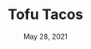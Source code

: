 ---
title: "Tofu Tacos"
date: "May 28, 2021"
prepTime: "15 min" 
cookingTime: "30 min"
totalTime: "45 min"
topic: "Tacos"
originalLink: "https://www.eatingwell.com/recipe/7891013/chipotle-tofu-tacos/"
scottRating: 5
ingredients: [
  {
    name: Lime Juice,
    amount: 75,
    unit: g
  },
  {
    name: Cornstarch,
    amount: 30,
    unit: g
  },
  {
    name: Canola oil,
    amount: 30,
    unit: g
  },
  {
    name: Valentina Salsa Picante,
    amount: 30,
    unit: g
  },
  {
    name: Garlic,
    amount: 22,
    unit: g,
  },
  {
    name: Cumin,
    amount: 6,
    unit: g,
  },
  {
    name: Extra-firm tofu (ripped and torn into 1" pieces),
    amount: 794,
    unit: g
  },
  {
    name: salt,
    amount: 5,
    unit: g
  },
  {
    name: Cabbage (shredded),
    amount: 210,
    unit: g
  },
  {
    name: Light sour cream,
    amount: 120,
    unit: g
  },
  {
    name: Fresh Cilantro, 
    amount: 10,
    unit: g,
  },
  {
    name: Whole Wheat Tortillas,
    amount: 12,
    unit: count
  }
]
directions: [
  "Drain Tofu and press out excess water under weight and fresh towel",
  "Preheat oven to 450",
  "Coat large baking sheet with oil",
  "Whisk 2/5 lime juice, cornstarch, oil, 2/3 of adobo, 3/4 of garlic, cumin",
  "Unwrap tofu and pull apart to shred",
  "Add shredded tofu to bowl and mix to coat",
  "Put tofu on baking sheet, spreading evenly",
  "Bake tofu and flip halfway through until golden brown (20-25 minutes)",
  "Shred cabbage.",
  "Mix sour cream, 1/5 lime juice, 1/2 adobo sauce, remaining garlic, salt in a small bowl.",
  "Toss cabbage, cilantro, and remaining lime juice in a medium bowl",
  "Serve in warmed tortillas"
]

---